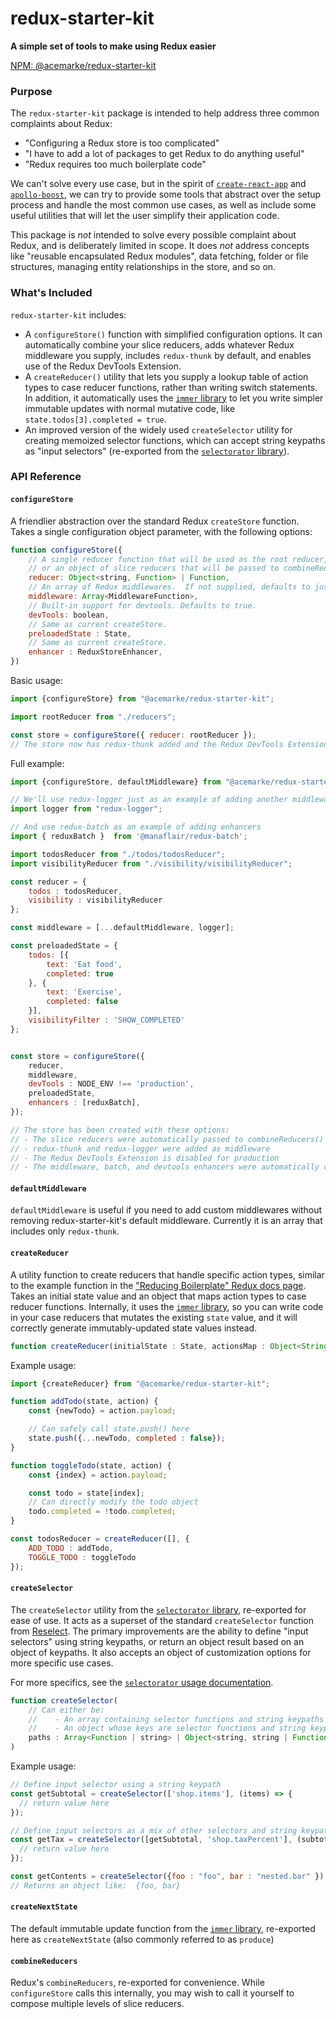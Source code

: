 # redux-starter-kit

**A simple set of tools to make using Redux easier**

[NPM:  @acemarke/redux-starter-kit](https://www.npmjs.com/package/@acemarke/redux-starter-kit)

### Purpose

The `redux-starter-kit` package is intended to help address three common complaints about Redux:

- "Configuring a Redux store is too complicated"
- "I have to add a lot of packages to get Redux to do anything useful"
- "Redux requires too much boilerplate code"

We can't solve every use case, but in the spirit of [`create-react-app`](https://github.com/facebook/create-react-app) and [`apollo-boost`](https://dev-blog.apollodata.com/zero-config-graphql-state-management-27b1f1b3c2c3), we can try to provide some tools that abstract over the setup process and handle the most common use cases, as well as include some useful utilities that will let the user simplify their application code.

This package is _not_ intended to solve every possible complaint about Redux, and is deliberately limited in scope.  It does _not_ address concepts like "reusable encapsulated Redux modules", data fetching, folder or file structures, managing entity relationships in the store, and so on.


### What's Included

`redux-starter-kit` includes:

- A `configureStore()` function with simplified configuration options.  It can automatically combine your slice reducers, adds whatever Redux middleware you supply, includes `redux-thunk` by default, and enables use of the Redux DevTools Extension.
- A `createReducer()` utility that lets you supply a lookup table of action types to case reducer functions, rather than writing switch statements.  In addition, it automatically uses the [`immer` library](https://github.com/mweststrate/immer) to let you write simpler immutable updates with normal mutative code, like `state.todos[3].completed = true`.
- An improved version of the widely used `createSelector` utility for creating memoized selector functions, which can accept string keypaths as "input selectors" (re-exported from the [`selectorator` library](https://github.com/planttheidea/selectorator)).


### API Reference


#### `configureStore`

A friendlier abstraction over the standard Redux `createStore` function.  Takes a single configuration object parameter, with the following options:

```js
function configureStore({
    // A single reducer function that will be used as the root reducer,
    // or an object of slice reducers that will be passed to combineReducers()
    reducer: Object<string, Function> | Function,
    // An array of Redux middlewares.  If not supplied, defaults to just redux-thunk.
    middleware: Array<MiddlewareFunction>,
    // Built-in support for devtools. Defaults to true.
    devTools: boolean,
    // Same as current createStore.
    preloadedState : State,
    // Same as current createStore.
    enhancer : ReduxStoreEnhancer,
})
```


Basic usage:

```js
import {configureStore} from "@acemarke/redux-starter-kit";

import rootReducer from "./reducers";

const store = configureStore({ reducer: rootReducer });
// The store now has redux-thunk added and the Redux DevTools Extension is turned on
```

Full example:

```js
import {configureStore, defaultMiddleware} from "@acemarke/redux-starter-kit";

// We'll use redux-logger just as an example of adding another middleware
import logger from "redux-logger";

// And use redux-batch as an example of adding enhancers
import { reduxBatch }  from '@manaflair/redux-batch';

import todosReducer from "./todos/todosReducer";
import visibilityReducer from "./visibility/visibilityReducer";

const reducer = {
    todos : todosReducer,
    visibility : visibilityReducer
};

const middleware = [...defaultMiddleware, logger];

const preloadedState = {
    todos: [{
        text: 'Eat food',
        completed: true
    }, {
        text: 'Exercise',
        completed: false
    }],
    visibilityFilter : 'SHOW_COMPLETED'
};


const store = configureStore({
    reducer,
    middleware,
    devTools : NODE_ENV !== 'production',
    preloadedState,
    enhancers : [reduxBatch],
});

// The store has been created with these options:
// - The slice reducers were automatically passed to combineReducers()
// - redux-thunk and redux-logger were added as middleware
// - The Redux DevTools Extension is disabled for production
// - The middleware, batch, and devtools enhancers were automatically composed together
```


#### `defaultMiddleware`

`defaultMiddleware` is useful if you need to add custom middlewares without removing redux-starter-kit's default middleware. Currently it is an array that includes only `redux-thunk`.


#### `createReducer`

A utility function to create reducers that handle specific action types, similar to the example function in the ["Reducing Boilerplate" Redux docs page](https://redux.js.org/recipes/reducing-boilerplate#generating-reducers).  Takes an initial state value and an object that maps action types to case reducer functions.  Internally, it uses the [`immer` library](), so you can write code in your case reducers that mutates the existing `state` value, and it will correctly generate immutably-updated state values instead.

```js
function createReducer(initialState : State, actionsMap : Object<String, Function>) {}
```

Example usage:
```js
import {createReducer} from "@acemarke/redux-starter-kit";

function addTodo(state, action) {
    const {newTodo} = action.payload;

    // Can safely call state.push() here
    state.push({...newTodo, completed : false});
}

function toggleTodo(state, action) {
    const {index} = action.payload;

    const todo = state[index];
    // Can directly modify the todo object
    todo.completed = !todo.completed;
}

const todosReducer = createReducer([], {
    ADD_TODO : addTodo,
    TOGGLE_TODO : toggleTodo
});
```



#### `createSelector`

The `createSelector` utility from the [`selectorator` library](https://github.com/planttheidea/selectorator), re-exported for ease of use.  It acts as a superset of the standard `createSelector` function from [Reselect](https://github.com/reactjs/reselect).  The primary improvements are the ability to define "input selectors" using string keypaths, or return an object result based on an object of keypaths.  It also accepts an object of customization options for more specific use cases.

For more specifics, see the [`selectorator` usage documentation](https://github.com/planttheidea/selectorator#usage).

```js
function createSelector(
    // Can either be:
    //    - An array containing selector functions and string keypaths
    //    - An object whose keys are selector functions and string keypaths
    paths : Array<Function | string> | Object<string, string | Function>
)
```

Example usage:

```js
// Define input selector using a string keypath
const getSubtotal = createSelector(['shop.items'], (items) => {
  // return value here
});

// Define input selectors as a mix of other selectors and string keypaths
const getTax = createSelector([getSubtotal, 'shop.taxPercent'], (subtotal, taxPercent) => {
  // return value here
});

const getContents = createSelector({foo : "foo", bar : "nested.bar" });
// Returns an object like:  {foo, bar}

```


#### `createNextState`

The default immutable update function from the [`immer` library](https://github.com/mweststrate/immer#api), re-exported here as `createNextState` (also commonly referred to as `produce`)


#### `combineReducers`

Redux's `combineReducers`, re-exported for convenience. While `configureStore` calls this internally, you may wish to call it yourself to compose multiple levels of slice reducers.

